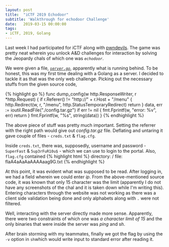 ```yaml
---
layout: post
title:  "iCTF 2019 Echodoor"
subtitle: 'Walkthrough for echodoor Challenge'
date:   2019-03-15 00:00:00
tags:
- iCTF, 2019, Golang
---
```


Last week I had participated for iCTF along with [pwndevils](https://pwndevils.com). The game was pretty neat wherein you unlock A&D challenges for interaction by solving the Jeopardy chals of which one was _`echodoor`_.

We were given a file, [_`server.go`_](https://github.com/gokulkrishna01/gokulkrishna01.github.io/blob/master/assets/source_code/CTF/ictf/echodoor/server.go), apparently what is running behind. To be honest, this was my first time dealing with a Golang as a server. I decided to tackle it as that was the only web challenge. Picking out the necessary stuffs from the given source code,

{% highlight go %}
func dump_config(w http.ResponseWriter, r \*http.Request) {
        if r.Referer() != "http://" + r.Host + "/menu" {
                http.Redirect(w, r, "/menu", http.StatusTemporaryRedirect)
                return
        }
        data, err := ioutil.ReadFile("./config.tar.gz")
        if err != nil {
                fmt.Fprintf(w, "error: %v", err)
                return
        }
        fmt.Fprintf(w, "%s", string(data))
}
{% endhighlight %}

The above piece of stuff was pretty much important. Setting the referrer with the right path would give out _config.tar.gz_ file. Deflating and untaring it gave couple of files - `creds.txt` & `flag.cfg`.

Inside `creds.txt`, there was, supposedly, username and password - `SuperFast` & `5up3rFuR10u$` - which we can use to login to the portal. Also, `flag.cfg` contained
{% highlight html %}
directory: /
file: flaA4aAaAaAAAAaag9G.txt
{% endhighlight %}

At this point, it was evident what was supposed to be read. After logging in, we had a field wherein we could enter *ip*. From the above-mentioned source code, it was known that only 15 character was the limit (apparently I do not have any screenshots of the chal and it is taken down while I'm writing this). Entering characters through the website was not working as there was a client side validation being done and only alphabets along with `.` were not filtered.

Well, interacting with the server directly made more sense. Apparently, there were two constraints of which one was *a character limit of 15* and the only binaries that were inside the server was *ping* and *sh*.

After brain storming with my teammates, finally we got the flag by using the `-v` option in `sh`which would write input to standard error after reading it.
